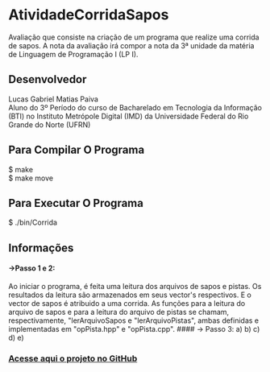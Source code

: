 # AtividadeCorridaSapos
Avaliação que consiste na criação de um programa que realize uma corrida de sapos. A nota da avaliação irá compor a nota da 3ª unidade da matéria de Linguagem de Programação I (LP I).

## Desenvolvedor
Lucas Gabriel Matias Paiva</br>
Aluno do 3º Período do curso de Bacharelado em Tecnologia da Informação (BTI) no Instituto Metrópole Digital (IMD) da Universidade Federal do Rio Grande do Norte (UFRN)

## Para Compilar O Programa
  $ make </br>
  $ make move
  
## Para Executar O Programa
  $ ./bin/Corrida
  
## Informações
#### ->Passo 1 e 2:
<p> Ao iniciar o programa, é feita uma leitura dos arquivos de sapos e pistas. Os resultados da leitura são armazenados em seus vector's respectivos. E o vector de sapos é atribuido a uma corrida. As funções para a leitura do arquivo de sapos e para a leitura do arquivo de pistas se chamam, respectivamente, "lerArquivoSapos e "lerArquivoPistas", ambas definidas e implementadas em "opPista.hpp" e "opPista.cpp".
#### -> Passo 3:
a)
b)
c)
d)
e)

### <a href='https://github.com/lucasgmpaiva/Avaliacao_III_LP'> Acesse aqui o projeto no GitHub </a>
